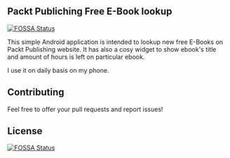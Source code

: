 ## Packt Publiching Free E-Book lookup
[![FOSSA Status](https://app.fossa.io/api/projects/git%2Bgithub.com%2Fwlsc%2Fpackt-publishing-free-ebook.svg?type=shield)](https://app.fossa.io/projects/git%2Bgithub.com%2Fwlsc%2Fpackt-publishing-free-ebook?ref=badge_shield)


This simple Android application is intended to lookup new free E-Books on Packt Publishing website.
It has also a cosy widget to show ebook's title and amount of hours is left on particular ebook.

I use it on daily basis on my phone.

## Contributing

Feel free to offer your pull requests and report issues!


## License
[![FOSSA Status](https://app.fossa.io/api/projects/git%2Bgithub.com%2Fwlsc%2Fpackt-publishing-free-ebook.svg?type=large)](https://app.fossa.io/projects/git%2Bgithub.com%2Fwlsc%2Fpackt-publishing-free-ebook?ref=badge_large)